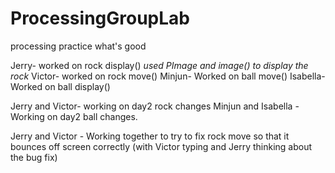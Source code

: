 # ProcessingGroupLab
processing practice
what's good


Jerry- worked on rock display() *used PImage and image() to display the rock*
Victor- worked on rock move()
Minjun- Worked on ball move()
Isabella- Worked on ball display()




Jerry and Victor- working on day2 rock changes
Minjun and Isabella - Working on day2 ball changes.

Jerry and Victor - Working together to try to fix rock move
so that it bounces off screen correctly (with Victor
typing and Jerry thinking about the bug fix)
